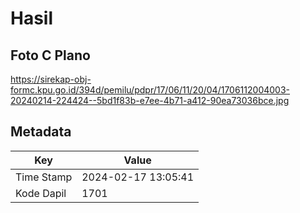 # Hasil

## Foto C Plano

https://sirekap-obj-formc.kpu.go.id/394d/pemilu/pdpr/17/06/11/20/04/1706112004003-20240214-224424--5bd1f83b-e7ee-4b71-a412-90ea73036bce.jpg


## Metadata

| Key        | Value               |
| ---------- | ------------------- |
| Time Stamp | 2024-02-17 13:05:41 |
| Kode Dapil | 1701                |



